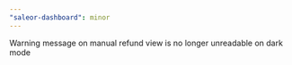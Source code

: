 ```yaml
---
"saleor-dashboard": minor
---
```


Warning message on manual refund view is no longer unreadable on dark mode
